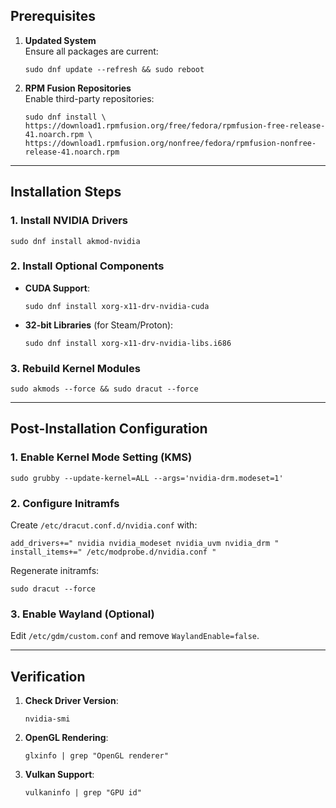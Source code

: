 ## Prerequisites

1. **Updated System**  
   Ensure all packages are current:
   ```
   sudo dnf update --refresh && sudo reboot
   ```

2. **RPM Fusion Repositories**  
   Enable third-party repositories:
   ```
   sudo dnf install \
   https://download1.rpmfusion.org/free/fedora/rpmfusion-free-release-41.noarch.rpm \
   https://download1.rpmfusion.org/nonfree/fedora/rpmfusion-nonfree-release-41.noarch.rpm
   ```

---

## Installation Steps

### 1. Install NVIDIA Drivers
```
sudo dnf install akmod-nvidia
```

### 2. Install Optional Components
- **CUDA Support**:
  ```
  sudo dnf install xorg-x11-drv-nvidia-cuda
  ```
- **32-bit Libraries** (for Steam/Proton):
  ```
  sudo dnf install xorg-x11-drv-nvidia-libs.i686
  ```

### 3. Rebuild Kernel Modules
```
sudo akmods --force && sudo dracut --force
```

---

## Post-Installation Configuration

### 1. Enable Kernel Mode Setting (KMS)
```
sudo grubby --update-kernel=ALL --args='nvidia-drm.modeset=1'
```

### 2. Configure Initramfs
Create `/etc/dracut.conf.d/nvidia.conf` with:
```
add_drivers+=" nvidia nvidia_modeset nvidia_uvm nvidia_drm "
install_items+=" /etc/modprobe.d/nvidia.conf "
```

Regenerate initramfs:
```
sudo dracut --force
```

### 3. Enable Wayland (Optional)
Edit `/etc/gdm/custom.conf` and remove `WaylandEnable=false`.  

---

## Verification

1. **Check Driver Version**:
   ```
   nvidia-smi
   ```

2. **OpenGL Rendering**:
   ```
   glxinfo | grep "OpenGL renderer"
   ```

3. **Vulkan Support**:
   ```
   vulkaninfo | grep "GPU id"
   ```
